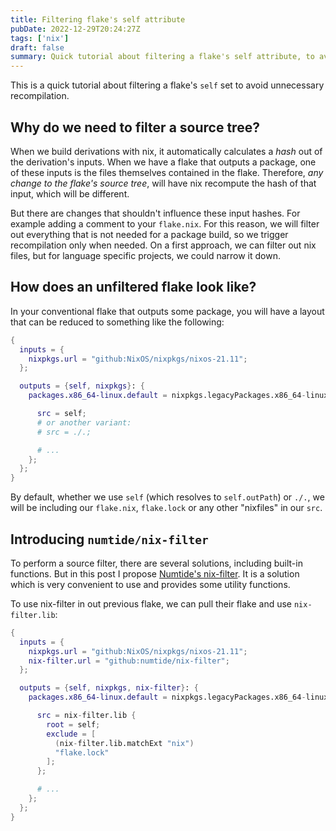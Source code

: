 ```yaml
---
title: Filtering flake's self attribute
pubDate: 2022-12-29T20:24:27Z
tags: ['nix']
draft: false
summary: Quick tutorial about filtering a flake's self attribute, to avoid unnecessary recompilation.
---
```


This is a quick tutorial about filtering a flake's `self` set to avoid unnecessary recompilation.

## Why do we need to filter a source tree?

When we build derivations with nix, it automatically calculates a *hash* out of the derivation's inputs. When we have a flake that outputs a package, one of these inputs is the files themselves contained in the flake. Therefore, *any change to the flake's source tree*, will have nix recompute the hash of that input, which will be different.

But there are changes that shouldn't influence these input hashes. For example adding a comment to your `flake.nix`. For this reason, we will filter out everything that is not needed for a package build, so we trigger recompilation only when needed. On a first approach, we can filter out nix files, but for language specific projects, we could narrow it down.

## How does an unfiltered flake look like?

In your conventional flake that outputs some package, you will have a layout that can be reduced to something like the following:

```nix
{
  inputs = {
    nixpkgs.url = "github:NixOS/nixpkgs/nixos-21.11";
  };

  outputs = {self, nixpkgs}: {
    packages.x86_64-linux.default = nixpkgs.legacyPackages.x86_64-linux.stdenv.mkDerivation {

      src = self;
      # or another variant:
      # src = ./.;

      # ...
    };
  };
}
```

By default, whether we use `self` (which resolves to `self.outPath`) or `./.`, we will be including our `flake.nix`, `flake.lock` or any other "nixfiles" in our `src`.

## Introducing `numtide/nix-filter`

To perform a source filter, there are several solutions, including built-in functions. But in this post I propose [Numtide's nix-filter](https://github.com/numtide/nix-filter). It is a solution which is very convenient to use and provides some utility functions.

To use nix-filter in out previous flake, we can pull their flake and use `nix-filter.lib`:

```nix
{
  inputs = {
    nixpkgs.url = "github:NixOS/nixpkgs/nixos-21.11";
    nix-filter.url = "github:numtide/nix-filter";
  };

  outputs = {self, nixpkgs, nix-filter}: {
    packages.x86_64-linux.default = nixpkgs.legacyPackages.x86_64-linux.stdenv.mkDerivation {

      src = nix-filter.lib {
        root = self;
        exclude = [
          (nix-filter.lib.matchExt "nix")
          "flake.lock"
        ];
      };

      # ...
    };
  };
}
```
